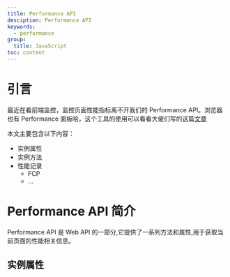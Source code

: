 ```yaml
---
title: Performance API
desciption: Performance API
keywords:
  - performance
group:
  title: JavaScript
toc: content
---
```


# 引言

最近在看前端监控，监控页面性能指标离不开我们的 Performance API。浏览器也有 Performance 面板哈，这个工具的使用可以看看大佬们写的这篇[文章](https://juejin.cn/post/7149093181244571678)

本文主要包含以下内容：

- 实例属性
- 实例方法
- 性能记录
  - FCP
  - ...

# Performance API 简介

Performance API 是 Web API 的一部分,它提供了一系列方法和属性,用于获取当前页面的性能相关信息。

## 实例属性
